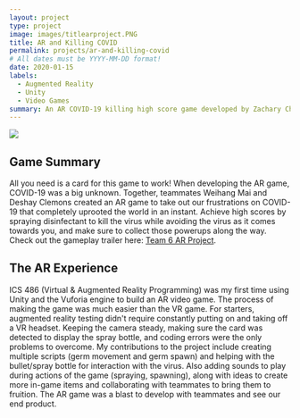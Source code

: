 ```yaml
---
layout: project
type: project
image: images/titlearproject.PNG
title: AR and Killing COVID 
permalink: projects/ar-and-killing-covid
# All dates must be YYYY-MM-DD format!
date: 2020-01-15
labels:
  - Augmented Reality
  - Unity
  - Video Games
summary: An AR COVID-19 killing high score game developed by Zachary Chaikin, Weihang Mai, and Deshay Clemons.
---
```


<img class="ui image" src="{{ site.baseurl }}/images/arproject.PNG">

## Game Summary
All you need is a card for this game to work! When developing the AR game, COVID-19 was a big unknown. Together, teammates Weihang Mai and Deshay Clemons created an AR game to take out our frustrations on COVID-19 that completely uprooted the world in an instant. Achieve high scores by spraying disinfectant to kill the virus while avoiding the virus as it comes towards you, and make sure to collect those powerups along the way. Check out the gameplay trailer here: [Team 6 AR Project](https://www.youtube.com/watch?v=mgysvi5wWYg).

## The AR Experience
ICS 486 (Virtual & Augmented Reality Programming) was my first time using Unity and the Vuforia engine to build an AR video game. The process of making the game was much easier than the VR game. For starters, augmented reality testing didn't require constantly putting on and taking off a VR headset. Keeping the camera steady, making sure the card was detected to display the spray bottle, and coding errors were the only problems to overcome. My contributions to the project include creating multiple scripts (germ movement and germ spawn) and helping with the bullet/spray bottle for interaction with the virus. Also adding sounds to play during actions of the game (spraying, spawning), along with ideas to create more in-game items and collaborating with teammates to bring them to fruition. The AR game was a blast to develop with teammates and see our end product.
